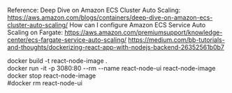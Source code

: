 
Reference: 
    Deep Dive on Amazon ECS Cluster Auto Scaling: https://aws.amazon.com/blogs/containers/deep-dive-on-amazon-ecs-cluster-auto-scaling/
    How can I configure Amazon ECS Service Auto Scaling on Fargate: https://aws.amazon.com/premiumsupport/knowledge-center/ecs-fargate-service-auto-scaling/
    https://medium.com/bb-tutorials-and-thoughts/dockerizing-react-app-with-nodejs-backend-26352561b0b7


docker build -t react-node-image .      
docker run -it -p 3080:80 --rm --name react-node-ui react-node-image
docker stop react-node-image      
#docker rm react-node-ui 
